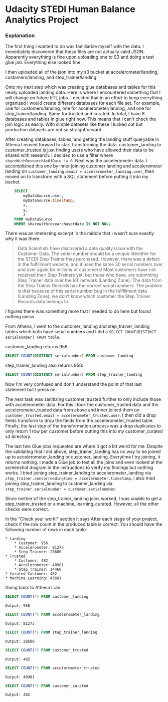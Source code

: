 # Udacity STEDI Human Balance Analytics Project

### Explanation

The first thing I wanted to do was familiarize myself with the data.
I immediately discovered that these files are not actually valid JSON.
Apparently everything is fine upon uploading one to S3 and doing a test glue job.
Everything else looked fine.

I then uploaded all of the json into my s3 bucket at accelerometer/landing,
customers/landing, and step_trainer/landing.

Onto my next step which was creating glue databases and tables
for this newly uploaded landing data. Here is where I encountered something
that I will change on future ETL jobs. I decided that in an effort to keep
everything organized I would create different databases for each file set.
For example, one for customers/landing, one for accelerometer/landing, and one
for step_trainer/landing. Same for trusted and curated. In total, I have 8 databases
and tables in glue right now. This means that I can't check the join logic as easily.
With simple datasets like these I lucked out but production datasets are not so straightforward.

After creating databases, tables, and getting the landing stuff queryable in Athena I
moved forward to start transforming the data. customer_landing to customer_trusted is
just finding users who have allowed their data to be shared with research.
I decided to use a filter where `shareWithResearchAsOfDate != 0`. Next was the
accelerometer data. I accomplished this one by inner joining customer landing
and accelerometer landing on `customer_landing.email = accelerometer_landing.user`,
then moved on to transform with a SQL statement before putting it into my  bucket.
```SQL
    SELECT
        myDataSource.user,
        myDataSource.timestamp,
        x,
        y,
        z
    FROM myDataSource
    WHERE sharewithresearchasofdate IS NOT NULL
```

There was an interesting excerpt in the middle that I wasn't sure exactly why it was there.
> Data Scientists have discovered a data quality issue with the Customer Data.
> The serial number should be a unique identifier for the STEDI Step Trainer they purchased.
> However, there was a defect in the fulfillment website, and it used the same 30
> serial numbers over and over again for millions of customers! Most customers have not
> received their Step Trainers yet, but those who have, are submitting Step Trainer
> data over the IoT network (Landing Zone).
> The data from the Step Trainer Records has the correct serial numbers.
> The problem is that because of this serial number bug in the fulfillment data (Landing Zone),
> we don’t know which customer the Step Trainer Records data belongs to.

I figured there was something more that I needed to do here but found nothing amiss.

From Athena, I went to the customer_landing and step_trainer_landing tables
which both have serial numbers and I did a `SELECT COUNT(DISTINCT serialnumber) FROM table`.

customer_landing returns 956:
```SQL
SELECT COUNT(DISTINCT serialnumber) FROM customer_landing
```

step_trainer_landing also returns 956:
```SQL
SELECT COUNT(DISTINCT serialnumber) FROM step_trainer_landing
```

Now I'm very confused and don't understand the point of that last statement but I press on.

The next task was sanitizing customer_trusted further to only include those with accelerometer data.
For this I took the customer_trusted data and the accelerometer_trusted data from above
and inner joined them on `customer_trusted.email = accelerometer_trusted.user`.
I then did a drop fields transform to drop the fields from the accelerometer_trusted table.
Finally, the last step of the transformation process was a drop duplicates to only return
1 row per customer before putting this into my customer_curated s3 directory.

The last two Glue jobs requested are where it got a bit weird for me. Despite the validating
that I did above, step_trainer_landing has no way to be joined up to accelerometer_landing or customer_landing.
Everytime I try joining, it returns nothing. I made a Glue job to test all the joins
and even looked at the screenshot diagram in the instructions to verify my findings but nothing works.
I tried joining step_trainer_landing to accelerometer_landing via `step_trainer.sensorreadingtime = accelerometer.timestamp`.
I also tried joining step_trainer_landing to customer_landing via `step_trainer.serialnumber = customer.serialnumber`.

Since neither of the step_trainer_landing joins worked, I was unable to get a step_trainer_trusted or a machine_learning_curated.
However, all the other checks were correct.

In the "Check your work!" section it says
After each stage of your project, check if the row count in the produced table is correct. You should have the following number of rows in each table:

    * Landing
        * Customer: 956
        * Accelerometer: 81273
        * Step Trainer: 28680
    * Trusted
        * Customer: 482
        * Accelerometer: 40981
        * Step Trainer: 14460
    * Curated Customer: 482
    * Machine Learning: 43681

Going back to Athena I ran:
```SQL
SELECT COUNT(*) FROM customer_landing
```
    Output: 956

```SQL
SELECT COUNT(*) FROM accelerometer_landing
```
    Output: 81273

```SQL
SELECT COUNT(*) FROM step_trainer_landing
```
    Output: 28680

```SQL
SELECT COUNT(*) FROM customer_trusted
```
    Output: 482

```SQL
SELECT COUNT(*) FROM accelerometer_trusted
```
    Output: 40981

```SQL
SELECT COUNT(*) FROM customer_curated
```
    Output: 482
